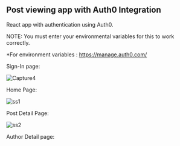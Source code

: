 ## Post viewing app with Auth0 Integration

 React app with authentication using Auth0.

NOTE: You must enter your environmental variables for this to work correctly.

*For environment variables : https://manage.auth0.com/ 

Sign-In page:

![Capture4](https://user-images.githubusercontent.com/52348398/147325592-19f9ed49-305e-4996-94e4-7ec9a892894e.PNG)


Home Page:

![ss1](https://user-images.githubusercontent.com/52348398/147328018-090ef886-a6b1-4d86-9921-dd6e99fa49be.PNG)



Post Detail Page:

![ss2](https://user-images.githubusercontent.com/52348398/147328057-6127377e-2bcd-469c-9126-995d85f1b122.PNG)


Author Detail page:

